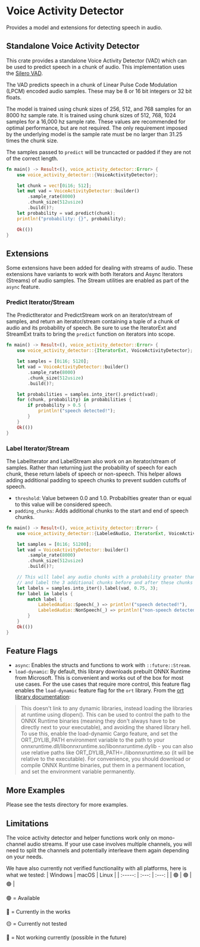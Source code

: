 # Voice Activity Detector

Provides a model and extensions for detecting speech in audio.

## Standalone Voice Activity Detector

This crate provides a standalone Voice Activity Detector (VAD) which can be used to predict speech in a chunk of audio. This implementation uses the [Silero VAD](https://github.com/snakers4/silero-vad).

The VAD predicts speech in a chunk of Linear Pulse Code Modulation (LPCM) encoded audio samples. These may be 8 or 16 bit integers or 32 bit floats.

The model is trained using chunk sizes of 256, 512, and 768 samples for an 8000 hz sample rate. It is trained using chunk sizes of 512, 768, 1024 samples for a 16,000 hz sample rate. These values are recommended for optimal performance, but are not required. The only requirement imposed by the underlying model is the sample rate must be no larger than 31.25 times the chunk size.

The samples passed to `predict` will be truncacted or padded if they are not of the correct length.

```rust
fn main() -> Result<(), voice_activity_detector::Error> {
    use voice_activity_detector::{VoiceActivityDetector};

    let chunk = vec![0i16; 512];
    let mut vad = VoiceActivityDetector::builder()
        .sample_rate(8000)
        .chunk_size(512usize)
        .build()?;
    let probability = vad.predict(chunk);
    println!("probability: {}", probability);

    Ok(())
}
```

## Extensions

Some extensions have been added for dealing with streams of audio. These extensions have variants to work with both Iterators and Async Iterators (Streams) of audio samples. The Stream utilities are enabled as part of the `async` feature.

### Predict Iterator/Stream

The PredictIterator and PredictStream work on an iterator/stream of samples, and return an iterator/stream containing a tuple of a chunk of audio and its probability of speech. Be sure to use the IteratorExt and StreamExt traits to bring the `predict` function on iterators into scope.

```rust
fn main() -> Result<(), voice_activity_detector::Error> {
    use voice_activity_detector::{IteratorExt, VoiceActivityDetector};

    let samples = [0i16; 5120];
    let vad = VoiceActivityDetector::builder()
        .sample_rate(8000)
        .chunk_size(512usize)
        .build()?;

    let probabilities = samples.into_iter().predict(vad);
    for (chunk, probability) in probabilities {
        if probability > 0.5 {
            println!("speech detected!");
        }
    }
    Ok(())
}
```

### Label Iterator/Stream

The LabelIterator and LabelStream also work on an iterator/stream of samples. Rather than returning just the probability of speech for each chunk, these return labels of speech or non-speech. This helper allows adding additional padding to speech chunks to prevent sudden cutoffs of speech.

- `threshold`: Value between 0.0 and 1.0\. Probabilties greater than or equal to this value will be considered speech.
- `padding_chunks`: Adds additional chunks to the start and end of speech chunks.

```rust
fn main() -> Result<(), voice_activity_detector::Error> {
    use voice_activity_detector::{LabeledAudio, IteratorExt, VoiceActivityDetector};

    let samples = [0i16; 51200];
    let vad = VoiceActivityDetector::builder()
        .sample_rate(8000)
        .chunk_size(512usize)
        .build()?;

    // This will label any audio chunks with a probability greater than 75% as speech,
    // and label the 3 additional chunks before and after these chunks as speech.
    let labels = samples.into_iter().label(vad, 0.75, 3);
    for label in labels {
        match label {
            LabeledAudio::Speech(_) => println!("speech detected!"),
            LabeledAudio::NonSpeech(_) => println!("non-speech detected!"),
        }
    }
    Ok(())
}
```

## Feature Flags

- `async`: Enables the structs and functions to work with `::future::Stream`.
- `load-dynamic`: By default, this library downloads prebuilt ONNX Runtime from Microsoft. This is convenient and works out of the box for most use cases. For the use cases that require more control, this feature flag enables the `load-dynamic` feature flag for the `ort` library. From the [ort library documentation](https://docs.rs/ort/latest/ort/#how-to-get-binaries):

> This doesn't link to any dynamic libraries, instead loading the libraries at runtime using dlopen(). This can be used to control the path to the ONNX Runtime binaries (meaning they don't always have to be directly next to your executable), and avoiding the shared library hell. To use this, enable the load-dynamic Cargo feature, and set the ORT_DYLIB_PATH environment variable to the path to your onnxruntime.dll/libonnxruntime.so/libonnxruntime.dylib - you can also use relative paths like ORT_DYLIB_PATH=./libonnxruntime.so (it will be relative to the executable). For convenience, you should download or compile ONNX Runtime binaries, put them in a permanent location, and set the environment variable permanently.

## More Examples

Please see the tests directory for more examples.

## Limitations

The voice activity detector and helper functions work only on mono-channel audio streams. If your use case involves multiple channels, you will need to split the channels and potentially interleave them again depending on your needs.

We have also currently not verified functionality with all platforms, here is what we tested: | Windows | macOS | Linux | | :-----: | :---: | :---: | | 🟢 | 🟢 | 🟢 |

🟢 = Available

🔵 = Currently in the works

🟡 = Currently not tested

🔴 = Not working currently (possible in the future)
